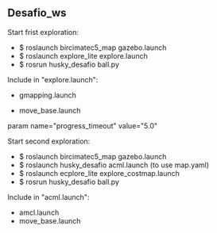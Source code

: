 ## Desafio_ws

Start frist exploration:
* $ roslaunch bircimatec5_map gazebo.launch
* $ roslaunch explore_lite explore.launch
* $ rosrun husky_desafio ball.py

Include in "explore.launch":

* gmapping.launch 

* move_base.launch 

param name="progress_timeout" value="5.0"
<param name="min_frontier_size" value="15.0"

Start second exploration:

* $ roslaunch bircimatec5_map gazebo.launch
* $ roslaunch husky_desafio acml.launch (to use map.yaml)
* $ roslaunch ecplore_lite explore_costmap.launch
* $ rosrun husky_desafio ball.py

Include in "acml.launch":

* amcl.launch 
* move_base.launch 

